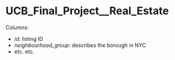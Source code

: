 # UCB_Final_Project__Real_Estate

Columns:
 - *id*: listing ID
 - *neighbourhood_group*: describes the borough in NYC
 - etc. etc.
